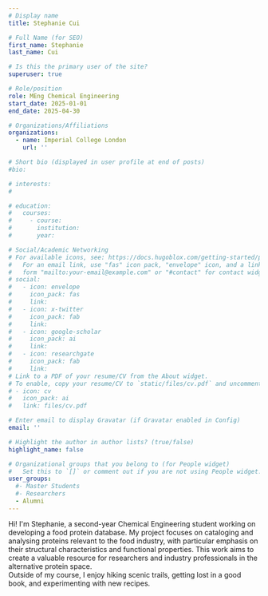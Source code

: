 ```yaml
---
# Display name
title: Stephanie Cui

# Full Name (for SEO)
first_name: Stephanie
last_name: Cui

# Is this the primary user of the site?
superuser: true

# Role/position
role: MEng Chemical Engineering
start_date: 2025-01-01
end_date: 2025-04-30

# Organizations/Affiliations
organizations:
  - name: Imperial College London
    url: ''

# Short bio (displayed in user profile at end of posts)
#bio: 

# interests:
#   

# education:
#   courses:
#     - course: 
#       institution: 
#       year: 

# Social/Academic Networking
# For available icons, see: https://docs.hugoblox.com/getting-started/page-builder/#icons
#   For an email link, use "fas" icon pack, "envelope" icon, and a link in the
#   form "mailto:your-email@example.com" or "#contact" for contact widget.
# social:
#   - icon: envelope
#     icon_pack: fas
#     link: 
#   - icon: x-twitter
#     icon_pack: fab
#     link: 
#   - icon: google-scholar
#     icon_pack: ai
#     link: 
#   - icon: researchgate
#     icon_pack: fab
#     link: 
# Link to a PDF of your resume/CV from the About widget.
# To enable, copy your resume/CV to `static/files/cv.pdf` and uncomment the lines below.
# - icon: cv
#   icon_pack: ai
#   link: files/cv.pdf

# Enter email to display Gravatar (if Gravatar enabled in Config)
email: ''

# Highlight the author in author lists? (true/false)
highlight_name: false

# Organizational groups that you belong to (for People widget)
#   Set this to `[]` or comment out if you are not using People widget.
user_groups:
  #- Master Students
  #- Researchers
  - Alumni
---
```


Hi! I'm Stephanie, a second-year Chemical Engineering student working on developing a food protein database. My project focuses on cataloging and analysing proteins relevant to the food industry, with particular emphasis on their structural characteristics and functional properties. This work aims to create a valuable resource for researchers and industry professionals in the alternative protein space.  
Outside of my course, I enjoy hiking scenic trails, getting lost in a good book, and experimenting with new recipes.